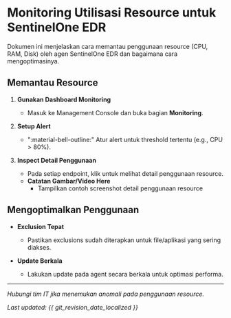 # Monitoring Utilisasi Resource untuk SentinelOne EDR

Dokumen ini menjelaskan cara memantau penggunaan resource (CPU, RAM, Disk) oleh agen SentinelOne EDR dan bagaimana cara mengoptimasinya.

## Memantau Resource

1. **Gunakan Dashboard Monitoring**
   - Masuk ke Management Console dan buka bagian **Monitoring**.

2. **Setup Alert**
   - ":material-bell-outline:" Atur alert untuk threshold tertentu (e.g., CPU > 80%).

3. **Inspect Detail Penggunaan**
   - Pada setiap endpoint, klik untuk melihat detail penggunaan resource.
   - **Catatan Gambar/Video Here**
     - Tampilkan contoh screenshot detail penggunaan resource

## Mengoptimalkan Penggunaan

- **Exclusion Tepat**
  - Pastikan exclusions sudah diterapkan untuk file/aplikasi yang sering diakses.

- **Update Berkala**
  - Lakukan update pada agent secara berkala untuk optimasi performa.

---

*Hubungi tim IT jika menemukan anomali pada penggunaan resource.*

*Last updated: {{ git_revision_date_localized }}*
